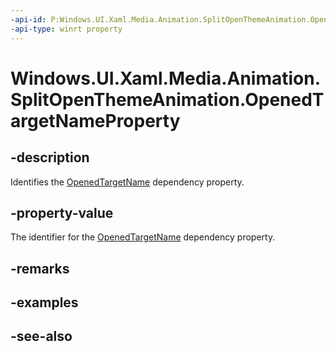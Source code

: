 ```yaml
---
-api-id: P:Windows.UI.Xaml.Media.Animation.SplitOpenThemeAnimation.OpenedTargetNameProperty
-api-type: winrt property
---
```


<!-- Property syntax
public Windows.UI.Xaml.DependencyProperty OpenedTargetNameProperty { get; }
-->

# Windows.UI.Xaml.Media.Animation.SplitOpenThemeAnimation.OpenedTargetNameProperty

## -description
Identifies the [OpenedTargetName](splitopenthemeanimation_openedtargetname.md) dependency property.



## -property-value
The identifier for the [OpenedTargetName](splitopenthemeanimation_openedtargetname.md) dependency property.

## -remarks

## -examples

## -see-also
